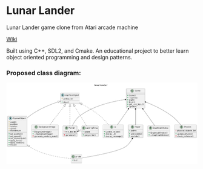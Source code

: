 # Lunar Lander
Lunar Lander game clone from Atari arcade machine

[Wiki](https://en.wikipedia.org/wiki/Lunar_Lander_(1979_video_game))

Built using C++, SDL2, and Cmake.
An educational project to better learn object oriented programming and design patterns.
### Proposed class diagram:
![Class diagram for the program](lunar-lander.png "Class diagram")
